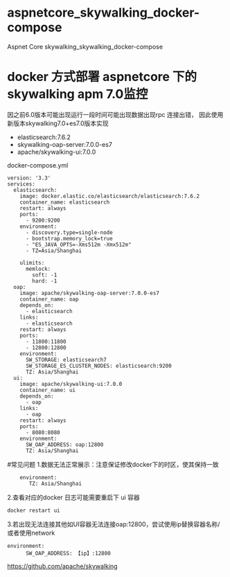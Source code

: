 # aspnetcore_skywalking_docker-compose
Aspnet Core skywalking_skywalking_docker-compose
# docker 方式部署 aspnetcore 下的skywalking apm 7.0监控
因之前6.0版本可能出现运行一段时间可能出现数据出现rpc 连接出错，
  因此使用新版本skywalking7.0+es7.0版本实现


- elasticsearch:7.6.2
- skywalking-oap-server:7.0.0-es7
- apache/skywalking-ui:7.0.0

docker-compose.yml 
```
version: '3.3'
services:
  elasticsearch:
    image: docker.elastic.co/elasticsearch/elasticsearch:7.6.2
    container_name: elasticsearch
    restart: always
    ports:
      - 9200:9200
    environment:
      - discovery.type=single-node
      - bootstrap.memory_lock=true
      - "ES_JAVA_OPTS=-Xms512m -Xmx512m"
      - TZ=Asia/Shanghai
      
    ulimits:
      memlock:
        soft: -1
        hard: -1
  oap:
    image: apache/skywalking-oap-server:7.0.0-es7
    container_name: oap
    depends_on:
      - elasticsearch
    links:
      - elasticsearch
    restart: always
    ports:
      - 11800:11800
      - 12800:12800
    environment:
      SW_STORAGE: elasticsearch7
      SW_STORAGE_ES_CLUSTER_NODES: elasticsearch:9200
      TZ: Asia/Shanghai
  ui:
    image: apache/skywalking-ui:7.0.0
    container_name: ui
    depends_on:
      - oap
    links:
      - oap
    restart: always
    ports:
      - 8080:8080
    environment:
      SW_OAP_ADDRESS: oap:12800
      TZ: Asia/Shanghai
```
#常见问题
1.数据无法正常展示：注意保证修改docker下的时区，使其保持一致
```
    environment:
       TZ: Asia/Shanghai
```
2.查看对应的docker 日志可能需要重启下 ui 容器
```
docker restart ui
```
3.若出现无法连接其他如UI容器无法连接oap:12800，尝试使用ip替换容器名称/或者使用network
```
environment:
      SW_OAP_ADDRESS: 【ip】:12800
```
https://github.com/apache/skywalking

